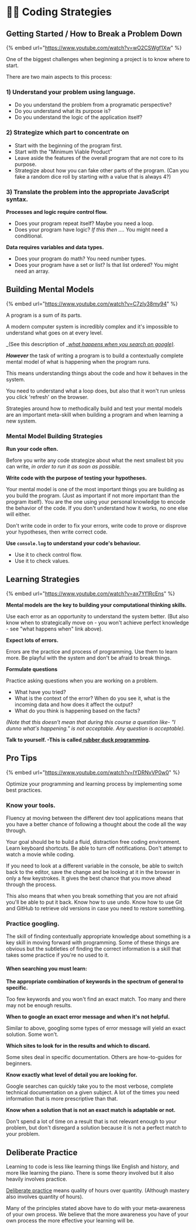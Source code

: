 # 👩‍💻 Coding Strategies

## Getting Started / How to Break a Problem Down

{% embed url="https://www.youtube.com/watch?v=wO2CSWgf1Xw" %}

One of the biggest challenges when beginning a project is to know where to start.

There are two main aspects to this process:

### 1) Understand your problem using language.

* Do you understand the problem from a programatic perspective?
* Do you understand what its purpose is?
* Do you understand the logic of the application itself? 

### 2) Strategize which part to concentrate on

* Start with the beginning of the program first.
* Start with the "Minimum Viable Product"
* Leave aside the features of the overall program that are not core to its purpose.
* Strategize about how you can fake other parts of the program. (Can you fake a random dice roll by starting with a value that is always 4?)

### 3) Translate the problem into the appropriate JavaScript syntax.

**Processes and logic require control flow.**

* Does your program repeat itself? Maybe you need a loop.
* Does your program have logic? _If this then ...._ You might need a conditional.

**Data requires variables and data types.**

* Does your program do math? You need number types.
* Does your program have a set or list? Is that list ordered? You might need an array.

## Building Mental Models

{% embed url="https://www.youtube.com/watch?v=C7zIy38my94" %}

A program is a sum of its parts.

A modern computer system is incredibly complex and it's impossible to understand what goes on at every level.

_(See this description of _[_what happens when you search on google)_](https://github.com/alex/what-happens-when).

_**However**_ the task of writing a program is to build a contextually complete mental model of what is happening when the program runs.

This means understanding things about the code and how it behaves in the system.

You need to understand what a loop does, but also that it won't run unless you click 'refresh' on the browser.

Strategies around how to methodically build and test your mental models are an important meta-skill when building a program and when learning a new system.

### Mental Model Building Strategies

**Run your code often.**

Before you write any code strategize about what the next smallest bit you can write, _in order to run it as soon as possible._

**Write code with the purpose of testing your hypotheses.**

Your mental model is one of the most important things you are building as you build the program. (Just as important if not more important than the program itself). You are the one using your personal knowledge to encode the behavior of the code. If you don't understand how it works, no one else will either.

Don't write code in order to fix your errors, write code to prove or disprove your hypotheses, then write correct code.

**Use `console.log` to understand your code's behaviour.**

* Use it to check control flow.
* Use it to check values.

## Learning Strategies

{% embed url="https://www.youtube.com/watch?v=ax7Yf1RcEns" %}

**Mental models are the key to building your computational thinking skills.**

Use each error as an opportunity to understand the system better. (But also know when to strategically move on - you won't achieve perfect knowledge - see "what happens when" link above).

**Expect lots of errors.**

Errors are the practice and process of programming. Use them to learn more. Be playful with the system and don't be afraid to break things.

**Formulate questions**

Practice asking questions when you are working on a problem.

* What have you tried?
* What is the context of the error? When do you see it, what is the incoming data and how does it affect the output?
* What do you think is happening based on the facts?

_(Note that this doesn't mean that during this course a question like- "I dunno what's happening." is not acceptable. Any question is acceptable)._

**Talk to yourself. -This is called**[ **rubber duck programming**](https://rubberduckdebugging.com)**.**

## Pro Tips

{% embed url="https://www.youtube.com/watch?v=IYDRNvVP0w0" %}

Optimize your programming and learning process by implementing some best practices.

### Know your tools.

Fluency at moving between the different dev tool applications means that you have a better chance of following a thought about the code all the way through.

Your goal should be to build a fluid, distraction free coding environment. Learn keyboard shortcuts. Be able to turn off notifications. Don't attempt to watch a movie while coding.

If you need to look at a different variable in the console, be able to switch back to the editor, save the change and be looking at it in the browser in only a few keystrokes. It gives the best chance that you move ahead through the process.

This also means that when you break something that you are not afraid you'll be able to put it back. Know how to use undo. Know how to use Git and GitHub to retrieve old versions in case you need to restore something.

### Practice googling.

The skill of finding contextually appropriate knowledge about something is a key skill in moving forward with programming. Some of these things are obvious but the subtleties of finding the correct information is a skill that takes some practice if you're no used to it.

#### When searching you must learn:

**The appropriate combination of keywords in the spectrum of general to specific.**

Too few keywords and you won't find an exact match. Too many and there may not be enough results.

**When to google an exact error message and when it's not helpful.**

Similar to above, googling some types of error message will yield an exact solution. Some won't.

**Which sites to look for in the results and which to discard.**

Some sites deal in specific documentation. Others are how-to-guides for beginners.

**Know exactly what level of detail you are looking for.**

Google searches can quickly take you to the most verbose, complete technical documentation on a given subject. A lot of the times you need information that is more prescriptive than that.

**Know when a solution that is not an exact match is adaptable or not.**

Don't spend a lot of time on a result that is not relevant enough to your problem, but don't disregard a solution because it is not a perfect match to your problem.

## Deliberate Practice

Learning to code is less like learning things like English and history, and more like learning the piano. There is some theory involved but it also heavily involves practice.

[Deliberate practice](https://en.wikipedia.org/wiki/Practice_\(learning_method\)#Deliberate_practice) means quality of hours over quantity. (Although mastery also involves quantity of hours).

Many of the principles stated above have to do with your meta-awareness of your own process. We believe that the more awareness you have of your own process the more effective your learning will be.
